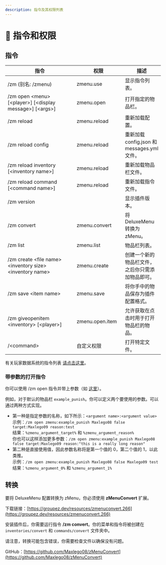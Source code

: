 ```yaml
---
description: 指令及其权限列表
---
```


# 📜 指令和权限

## 指令

<table data-full-width="true"><thead><tr><th width="409.9844776750376">指令</th><th width="160.56947162426616">权限</th><th>描述</th></tr></thead><tbody><tr><td>/zm (别名: /zmenu)</td><td>zmenu.use</td><td>显示指令列表。</td></tr><tr><td>/zm open &#x3C;menu> [&#x3C;player>] [&#x3C;display message>] [&#x3C;args>]</td><td>zmenu.open</td><td>打开指定的物品栏。</td></tr><tr><td>/zm reload</td><td>zmenu.reload</td><td>重新加载配置。</td></tr><tr><td>/zm reload config</td><td>zmenu.reload</td><td>重新加载 config.json 和 messages.yml 文件。</td></tr><tr><td>/zm reload inventory [&#x3C;inventory name>]</td><td>zmenu.reload</td><td>重新加载物品栏文件。</td></tr><tr><td>/zm reload command [&#x3C;command name>]</td><td>zmenu.reload</td><td>重新加载指令文件。</td></tr><tr><td>/zm version</td><td></td><td>显示插件版本。</td></tr><tr><td>/zm convert</td><td>zmenu.convert</td><td>将 DeluxeMenu 转换为 zMenu。</td></tr><tr><td>/zm list</td><td>zmenu.list</td><td>物品栏列表。</td></tr><tr><td>/zm create &#x3C;file name> &#x3C;inventory size> &#x3C;inventory name></td><td>zmenu.create</td><td>创建一个新的物品栏文件，之后你只需添加物品即可。</td></tr><tr><td>/zm save &#x3C;item name></td><td>zmenu.save</td><td>将你手中的物品保存为插件配置格式。</td></tr><tr><td>/zm giveopenitem &#x3C;inventory> [&#x3C;player>]</td><td>zmenu.open.item</td><td>允许获取在点击时用于打开物品栏的物品。</td></tr><tr><td>/&#x3C;command></td><td>自定义权限</td><td>打开特定文件。</td></tr></tbody></table>

有关玩家数据系统的指令列表 [请点击这里](player-data.md)。

### 带参数的打开指令

你可以使用 /zm open 指令并带上参数（如 [这里](commands.md#informations)）。

例如，对于默认的物品栏 `example_punish`。你可以定义两个要使用的参数。可以通过两种方式实现。

* 第一种是指定参数的名称，如下所示：`<argument name>:<argument value>`\
  示例：`/zm open zmenu:example_punish Maxlego08 false target:Maxlego09 reason:test`\
  结果：`%zmenu_argument_target%` 和 `%zmenu_argument_reason%`\
  你也可以这样添加更多参数：`/zm open zmenu:example_punish Maxlego08 false target:Maxlego09 reason:"this is a really long reason"`
* 第二种是直接使用值，因此参数名称将是第一个值的 0，第二个值的 1，以此类推。\
  示例：`/zm open zmenu:example_punish Maxlego08 false Maxlego09 test`\
  结果：`%zmenu_argument_0%` 和 `%zmenu_argument_1%`

## 转换

要将 DeluxeMenu 配置转换为 zMenu，你必须使用 **zMenuConvert** 扩展。

下载链接：[https://groupez.dev/resources/zmenuconvert.266](https://groupez.dev/resources/zmenuconvert.266)

安装插件后，你需要运行指令 **/zm convert**。你的菜单和指令将被创建在 `inventories/convert` 和 `commands/convert` 文件夹中。

请注意，转换可能包含错误，你需要检查文件以确保没有问题。&#x20;

GitHub：[https://github.com/Maxlego08/zMenuConvert](https://github.com/Maxlego08/zMenuConvert)
